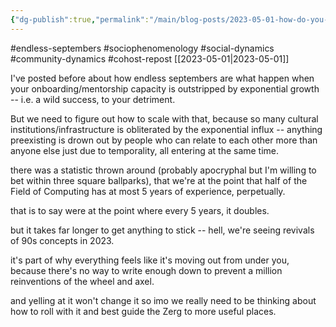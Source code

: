 ```yaml
---
{"dg-publish":true,"permalink":"/main/blog-posts/2023-05-01-how-do-you-balance-exponential-growth-with-doing-things-right/","noteIcon":"","created":"2023-08-09T17:15:38.753-04:00","updated":"2023-10-06T22:47:32.808-04:00"}
---
```


#endless-septembers #sociophenomenology #social-dynamics #community-dynamics #cohost-repost
[[2023-05-01\|2023-05-01]]

I've posted before about how endless septembers are what happen when your onboarding/mentorship capacity is outstripped by exponential growth -- i.e. a wild success, to your detriment.

But we need to figure out how to scale with that, because so many cultural institutions/infrastructure is obliterated by the exponential influx -- anything preexisting is drown out by people who can relate to each other more than anyone else just due to temporality, all entering at the same time.

there was a statistic thrown around (probably apocryphal but I'm willing to bet within three square ballparks), that we're at the point that half of the Field of Computing has at most 5 years of experience, perpetually.

that is to say were at the point where every 5 years, it doubles.

but it takes far longer to get anything to stick -- hell, we're seeing revivals of 90s concepts in 2023.

it's part of why everything feels like it's moving out from under you, because there's no way to write enough down to prevent a million reinventions of the wheel and axel.

and yelling at it won't change it so imo we really need to be thinking about how to roll with it and best guide the Zerg to more useful places.